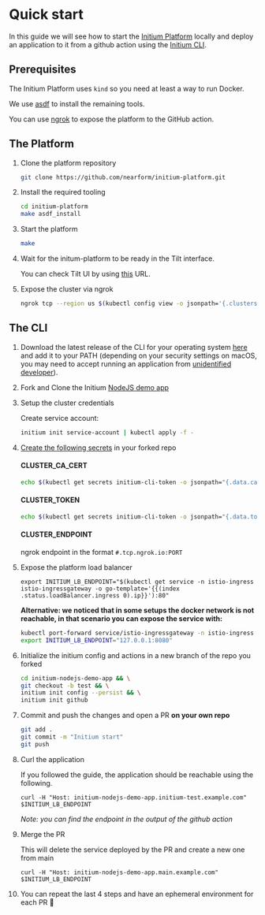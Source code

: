 # Quick start

In this guide we will see how to start the [Initium Platform](https://github.com/nearform/initium-platform) locally and deploy an application to it from a github action using the [Initium CLI](https://github.com/nearform/initium-cli).

## Prerequisites

The Initium Platform uses `kind` so you need at least a way to run Docker.

We use [asdf](https://asdf-vm.com/) to install the remaining tools.

You can use [ngrok](https://ngrok.com/) to expose the platform to the GitHub action.

## The Platform

1. Clone the platform repository

    ```bash
    git clone https://github.com/nearform/initium-platform.git
    ```

2. Install the required tooling

    ```bash
    cd initium-platform
    make asdf_install
    ```

3. Start the platform

    ```bash
    make
    ```

4. Wait for the initum-platform to be ready in the Tilt interface.

    You can check Tilt UI by using [this](http://localhost:10350) URL.


5. Expose the cluster via ngrok

    ```bash
    ngrok tcp --region us $(kubectl config view -o jsonpath='{.clusters[?(@.name == "kind-initium-platform")].cluster.server}' | awk -F: '{print $NF}') 
    ```

## The CLI

1. Download the latest release of the CLI for your operating system [here](https://github.com/nearform/initium-cli/releases) and add it to your PATH (depending on your security settings on macOS, you may need to accept running an application from [unidentified developer](https://support.apple.com/en-us/HT202491)).

2. Fork and Clone the Initium [NodeJS demo app](https://github.com/nearform/initium-nodejs-demo-app)

3. Setup the cluster credentials

    Create service account:
    ```bash
    initium init service-account | kubectl apply -f -
    ```

4. [Create the following secrets](https://docs.github.com/en/actions/security-guides/encrypted-secrets#creating-encrypted-secrets-for-a-repository) in your forked repo

    #### CLUSTER_CA_CERT
    ```bash
    echo $(kubectl get secrets initium-cli-token -o jsonpath="{.data.ca\.crt}" | base64 -d)
    ```
    #### CLUSTER_TOKEN
    ```bash
    echo $(kubectl get secrets initium-cli-token -o jsonpath="{.data.token}" | base64 -d)
    ```
    #### CLUSTER_ENDPOINT
    ngrok endpoint in the format `#.tcp.ngrok.io:PORT`

3. Expose the platform load balancer

    ```
    export INITIUM_LB_ENDPOINT="$(kubectl get service -n istio-ingress istio-ingressgateway -o go-template='{{(index .status.loadBalancer.ingress 0).ip}}'):80"
    ```

    **Alternative: we noticed that in some setups the docker network is not reachable, in that scenario you can expose the service with:**

    ```bash
    kubectl port-forward service/istio-ingressgateway -n istio-ingress 8080:80 &
    export INITIUM_LB_ENDPOINT="127.0.0.1:8080"
    ```


1. Initialize the initium config and actions in a new branch of the repo you forked

    ```bash
    cd initium-nodejs-demo-app && \
    git checkout -b test && \
    initium init config --persist && \
    initium init github
    ```

2. Commit and push the changes and open a PR **on your own repo**

    ```bash
    git add .
    git commit -m "Initium start"
    git push
    ```

8. Curl the application
   
    If you followed the guide, the application should be reachable using the following.

    ```
    curl -H "Host: initium-nodejs-demo-app.initium-test.example.com" $INITIUM_LB_ENDPOINT
    ```

    *Note: you can find the endpoint in the output of the github action*

9.  Merge the PR

    This will delete the service deployed by the PR and create a new one from main

    ```
    curl -H "Host: initium-nodejs-demo-app.main.example.com" $INITIUM_LB_ENDPOINT
    ```

10. You can repeat the last 4 steps and have an ephemeral environment for each PR 🚀

